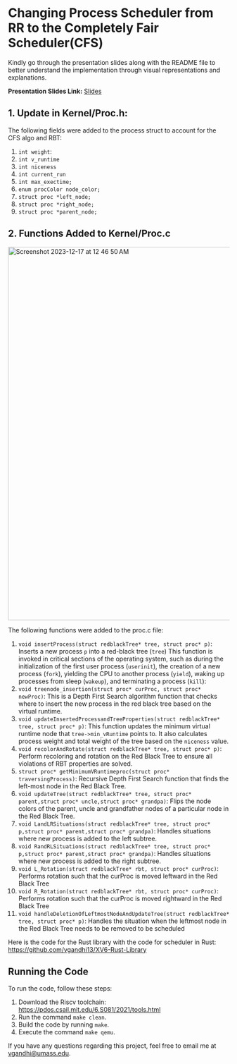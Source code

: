 # Changing Process Scheduler from RR to the Completely Fair Scheduler(CFS)

Kindly go through the presentation slides along with the README file to better understand the implementation through visual representations and explanations.

**Presentation Slides Link:** [Slides](https://docs.google.com/presentation/d/1HegY85bpJztjZwYOP5Y0NfYT1W5NtM1ZAfBmo98Jvz4/edit?usp=sharing)

## 1. Update in Kernel/Proc.h:
The following fields were added to the process struct to account for the CFS algo and RBT:
1. `int weight`:
2. `int v_runtime`       
3. `int niceness`  
4. `int current_run`       
5. `int max_exectime;`
6. `enum procColor node_color;`
7. `struct proc *left_node;`
8. `struct proc *right_node;`
9. `struct proc *parent_node;`

## 2. Functions Added to Kernel/Proc.c
<img width="847" alt="Screenshot 2023-12-17 at 12 46 50 AM" src="https://github.com/vgandhi13/XV6-Riscv-CFS/assets/82404434/2e6e0cef-5231-4ac4-bd26-9bd97496e52f">

The following functions were added to the proc.c file:

1. `void insertProcess(struct redblackTree* tree, struct proc* p)`: Inserts a new process `p` into a red-black tree (`tree`) This function is invoked in critical sections of the operating system, such as during the initialization of the first user process (`userinit`), the creation of a new process (`fork`), yielding the CPU to another process (`yield`), waking up processes from sleep (`wakeup`), and terminating a process (`kill`):
2. `void treenode_insertion(struct proc* curProc, struct proc* newProc)`: This is a Depth First Search algorithm function that checks where to insert the new process in the red black tree based on the virtual runtime.
3. `void updateInsertedProcessandTreeProperties(struct redblackTree* tree, struct proc* p)`: This function updates the minimum virtual runtime node that `tree->min_vRuntime` points to. It also calculates process weight and total weight of the tree based on the `niceness` value.
4. `void recolorAndRotate(struct redblackTree* tree, struct proc* p)`: Perform recoloring and rotation on the Red Black Tree to ensure all violations of RBT properties are solved.
5. `struct proc* getMinimumVRuntimeproc(struct proc* traversingProcess)`: Recursive Depth First Search function that finds the left-most node in the Red Black Tree.
6. `void updateTree(struct redblackTree* tree, struct proc* parent,struct proc* uncle,struct proc* grandpa)`: Flips the node colors of the parent, uncle and grandfather nodes of a particular node in the Red Black Tree.
7. `void LandLRSituations(struct redblackTree* tree, struct proc* p,struct proc* parent,struct proc* grandpa)`: Handles situations where new process is added to the left subtree.
8. `void RandRLSituations(struct redblackTree* tree, struct proc* p,struct proc* parent,struct proc* grandpa)`: Handles situations where new process is added to the right subtree.
9. `void L_Rotation(struct redblackTree* rbt, struct proc* curProc)`: Performs rotation such that the curProc is moved leftward in the Red Black Tree
10. `void R_Rotation(struct redblackTree* rbt, struct proc* curProc)`: Performs rotation such that the curProc is moved rightward in the Red Black Tree
11. `void handleDeletionOfLeftmostNodeAndUpdateTree(struct redblackTree* tree, struct proc* p)`: Handles the situation when the leftmost node in the Red Black Tree needs to be removed to be scheduled

Here is the code for the Rust library with the code for scheduler in Rust: https://github.com/vgandhi13/XV6-Rust-Library
## Running the Code

To run the code, follow these steps:

1. Download the Riscv toolchain: https://pdos.csail.mit.edu/6.S081/2021/tools.html
2. Run the command `make clean`.
3. Build the code by running `make`.
4. Execute the command `make qemu`.

If you have any questions regarding this project, feel free to email me at vgandhi@umass.edu.
